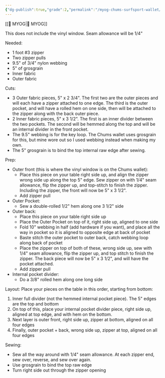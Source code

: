 ```yaml
---
{"dg-publish":true,"grade":2,"permalink":"/myog-chums-surfsport-wallet/","dgPassFrontmatter":true}
---
```


[[📘 MYOG\|📘 MYOG]]

This does not include the vinyl window. Seam allowance will be 1/4"

Needed:

* 1 foot #3 zipper
* Two zipper pulls
* 9.5" of 3/4" nylon webbing
* 5" of grosgrain
* Inner fabric
* Outer fabric

Cuts:

* 3 Outer fabric pieces, 5" x 2 3/4". The first two are the outer pieces and will each have a zipper attached to one edge. The third is the outer pocket, and will have a rolled hem on one side, then will be attached to the zipper along with the back outer piece.
* 2 Inner fabric pieces, 5" x 3 1/2". The first is an inner divider between the two pockets. The second will be hemmed along the top and will be an internal divider in the front pocket.
* The 9.5" webbing is for the key loop. The Chums wallet uses grosgrain for this, but mine wore out so I used webbing instead when making my own.
* The 5" grosgrain is to bind the top internal raw edge after sewing.

Prep:

* Outer front (this is where the vinyl window is on the Chums wallet):
	* Place this piece on your table right side up, and align the zipper wrong side up along the top 5" edge. Sew zipper on with 1/4" seam allowance, flip the zipper up, and top-stitch to finish the zipper. Including the zipper, the front will now be 5" x 3 1/2".
	* Add zipper pull
* Outer Pocket:
	* Sew a double-rolled 1/2" hem along one 3 1/2" side
* Outer back:
	* Place this piece on your table right side up
	* Place the Outer Pocket on top of it, right side up, aligned to one side
	* Fold 10" webbing in half (add hardware if you want), and place all the way in pocket so it is aligned to opposite edge at back of pocket
	* Baste stitch the outer pocket to outer back, catch webbing loop along back of pocket
	* Place the zipper on top of both of these, wrong side up, sew with 1/4" seam allowance, flip the zipper up, and top stitch to finish the zipper. The back piece will now be 5" x 3 1/2", and will have the pocket attached.
	* Add zipper pull
* Internal pocket divider:
	* Do a 3/8" rolled hem along one long side

Layout: Place your pieces on the table in this order, starting from bottom:

1. Inner full divider (not the hemmed internal pocket piece). The 5" edges are the top and bottom
2. On top of this, place your internal pocket divider piece, right side up, aligned at top edge, and with hem on the bottom.
3. Next layer is outer front, right side up, zipper at bottom, aligned on all four edges
4. Finally, outer pocket + back, wrong side up, zipper at top, aligned on all four edges

Sewing:

* Sew all the way around with 1/4" seam allowance. At each zipper end, sew over, reverse, and sew over again.
* Use grosgrain to bind the top raw edge
* Turn right side out through the zipper opening